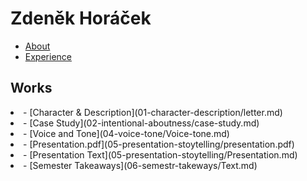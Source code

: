 <h1>Zdeněk Horáček</h1>

- [About](02-intentional-aboutness/aboutme.md)
- [Experience](03-curriculum-vitae/cv.md)
<h2>Works</h2>
<li> - [Character & Description](01-character-description/letter.md)</li>
<li> - [Case Study](02-intentional-aboutness/case-study.md)</li>
<li> - [Voice and Tone](04-voice-tone/Voice-tone.md)</li>
<li> - [Presentation.pdf](05-presentation-stoytelling/presentation.pdf)</li>
<li> - [Presentation Text](05-presentation-stoytelling/Presentation.md)</li>
<li> - [Semester Takeaways](06-semestr-takeways/Text.md)</li>
